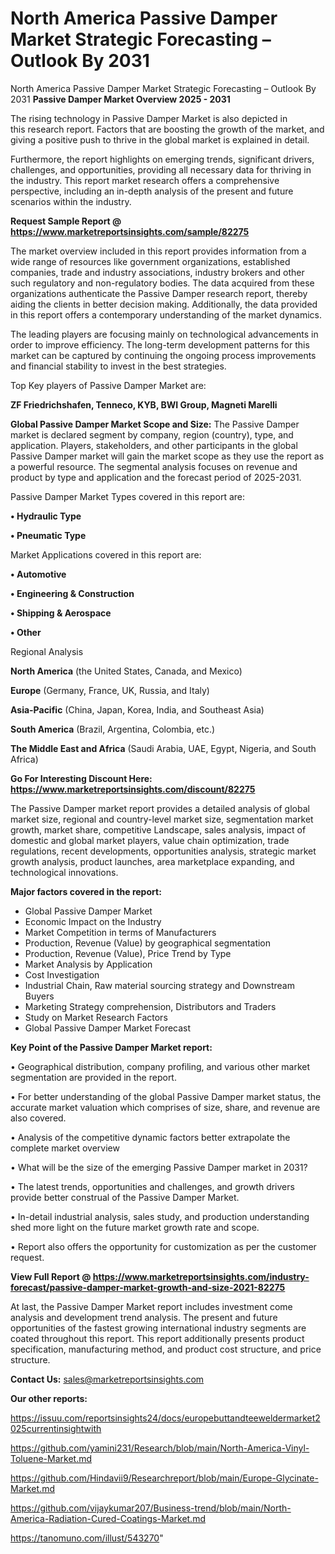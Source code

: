 # North America Passive Damper Market Strategic Forecasting – Outlook By 2031
North America Passive Damper Market Strategic Forecasting – Outlook By 2031
<Strong> Passive Damper Market Overview 2025 - 2031</strong>

The rising technology in Passive Damper Market is also depicted in this research report. Factors that are boosting the growth of the market, and giving a positive push to thrive in the global market is explained in detail.

Furthermore, the report highlights on emerging trends, significant drivers, challenges, and opportunities, providing all necessary data for thriving in the industry. This report market research offers a comprehensive perspective, including an in-depth analysis of the present and future scenarios within the industry.

<strong>Request Sample Report @ <a href=https://www.marketreportsinsights.com/sample/82275>https://www.marketreportsinsights.com/sample/82275</a></strong>

The market overview included in this report provides information from a wide range of resources like government organizations, established companies, trade and industry associations, industry brokers and other such regulatory and non-regulatory bodies. The data acquired from these organizations authenticate the Passive Damper research report, thereby aiding the clients in better decision making. Additionally, the data provided in this report offers a contemporary understanding of the market dynamics.

The leading players are focusing mainly on technological advancements in order to improve efficiency. The long-term development patterns for this market can be captured by continuing the ongoing process improvements and financial stability to invest in the best strategies.

Top Key players of Passive Damper Market are:

<strong>ZF Friedrichshafen, Tenneco, KYB, BWI Group, Magneti Marelli</strong>

<strong><b>Global Passive Damper Market Scope and Size:</b></strong>
The Passive Damper market is declared segment by company, region (country), type, and application. Players, stakeholders, and other participants in the global Passive Damper market will gain the market scope as they use the report as a powerful resource. The segmental analysis focuses on revenue and product by type and application and the forecast period of 2025-2031.

Passive Damper Market Types covered in this report are:

<strong>• Hydraulic Type

• Pneumatic Type</strong>

Market Applications covered in this report are:

<strong>• Automotive

• Engineering & Construction

• Shipping & Aerospace

• Other</strong> 

Regional Analysis

<strong>North America</strong> (the United States, Canada, and Mexico)

<strong>Europe</strong> (Germany, France, UK, Russia, and Italy)

<strong>Asia-Pacific</strong> (China, Japan, Korea, India, and Southeast Asia)

<strong>South America</strong> (Brazil, Argentina, Colombia, etc.)

<strong>The Middle East and Africa</strong> (Saudi Arabia, UAE, Egypt, Nigeria, and South Africa)

<strong>Go For Interesting Discount Here: <a href=https://www.marketreportsinsights.com/discount/82275>https://www.marketreportsinsights.com/discount/82275</a></strong>

The Passive Damper market report provides a detailed analysis of global market size, regional and country-level market size, segmentation market growth, market share, competitive Landscape, sales analysis, impact of domestic and global market players, value chain optimization, trade regulations, recent developments, opportunities analysis, strategic market growth analysis, product launches, area marketplace expanding, and technological innovations.

<strong><b>Major factors covered in the report:</b></strong>
<ul>
  <li>Global Passive Damper Market </li>
  <li>Economic Impact on the Industry</li>
  <li>Market Competition in terms of Manufacturers</li>
  <li>Production, Revenue (Value) by geographical segmentation</li>
  <li>Production, Revenue (Value), Price Trend by Type</li>
  <li>Market Analysis by Application</li>
  <li>Cost Investigation</li>
  <li>Industrial Chain, Raw material sourcing strategy and Downstream Buyers</li>
  <li>Marketing Strategy comprehension, Distributors and Traders</li>
  <li>Study on Market Research Factors</li>
  <li>Global Passive Damper Market Forecast</li>
</ul>

<strong><b>Key Point of the Passive Damper Market report:</b></strong>

• Geographical distribution, company profiling, and various other market segmentation are provided in the report.

• For better understanding of the global Passive Damper market status, the accurate market valuation which comprises of size, share, and revenue are also covered.

• Analysis of the competitive dynamic factors better extrapolate the complete market overview

• What will be the size of the emerging Passive Damper market in 2031?

• The latest trends, opportunities and challenges, and growth drivers provide better construal of the Passive Damper Market.

• In-detail industrial analysis, sales study, and production understanding shed more light on the future market growth rate and scope.

• Report also offers the opportunity for customization as per the customer request.

<strong><b>View Full Report @ <a href=https://www.marketreportsinsights.com/industry-forecast/passive-damper-market-growth-and-size-2021-82275>https://www.marketreportsinsights.com/industry-forecast/passive-damper-market-growth-and-size-2021-82275</a></b></strong>


At last, the Passive Damper Market report includes investment come analysis and development trend analysis. The present and future opportunities of the fastest growing international industry segments are coated throughout this report. This report additionally presents product specification, manufacturing method, and product cost structure, and price structure.

<strong>Contact Us:</strong>
sales@marketreportsinsights.com

<strong>Our other reports:</strong>

<a href=https://issuu.com/reportsinsights24/docs/europebuttandteeweldermarket2025currentinsightwith>https://issuu.com/reportsinsights24/docs/europebuttandteeweldermarket2025currentinsightwith</a>

<a href=https://github.com/yamini231/Research/blob/main/North-America-Vinyl-Toluene-Market.md>https://github.com/yamini231/Research/blob/main/North-America-Vinyl-Toluene-Market.md</a>

<a href=https://github.com/Hindavii9/Researchreport/blob/main/Europe-Glycinate-Market.md>https://github.com/Hindavii9/Researchreport/blob/main/Europe-Glycinate-Market.md</a>

<a href=https://github.com/vijaykumar207/Business-trend/blob/main/North-America-Radiation-Cured-Coatings-Market.md>https://github.com/vijaykumar207/Business-trend/blob/main/North-America-Radiation-Cured-Coatings-Market.md</a>

<a href=https://tanomuno.com/illust/543270>https://tanomuno.com/illust/543270</a>"
